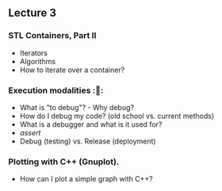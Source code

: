 ## Lecture 3 

### STL Containers, Part II
- Iterators
- Algorithms
- How to iterate over a container?

### Execution modalities ::bug::
- What is "to debug"? - Why debug? 
- How do I debug my code? (old school vs. current methods)
- What is a debugger and what is it used for?
- *assert*
- Debug (testing) vs. Release (deployment)

### Plotting with C++ (Gnuplot). 
- How can I plot a simple graph with C++?


